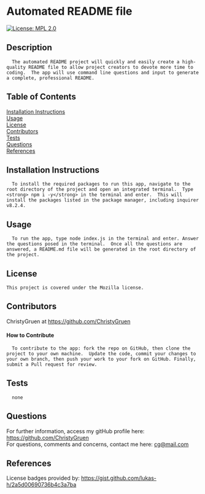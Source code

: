 
  # Automated README file

 [![License: MPL 2.0](https://img.shields.io/badge/License-MPL_2.0-brightgreen.svg)](https://opensource.org/licenses/MPL-2.0)

  ## Description
  
      The automated README project will quickly and easily create a high-quality README file to allow project creators to devote more time to coding.  The app will use command line questions and input to generate a complete, professional README.  

  ## Table of Contents
  [Installation Instructions](#installation-instructions)<br>
  [Usage](#usage)<br>
  [License](#license)<br>
  [Contributors](#contributors)<br>
  [Tests](#tests)<br>
  [Questions](#questions)<br>
  [References](#references)<br>

  
  ## Installation Instructions
  
      To install the required packages to run this app, navigate to the root directory of the project and open an integrated terminal.  Type <strong> npm i -y</strong> in the terminal and enter.  This will install the packages listed in the package manager, including inquirer v8.2.4.
  
  ## Usage
  
      To run the app, type node index.js in the terminal and enter. Answer the questions posed in the terminal.  Once all the questions are answered, a README.md file will be generated in the root directory of the project.
  
  ## License
    This project is covered under the Mozilla license.

  ## Contributors
  ChristyGruen at <https://github.com/ChristyGruen>
      
  #### How to Contribute
      To contribute to the app: fork the repo on GitHub, then clone the project to your own machine.  Update the code, commit your changes to your own branch, then push your work to your fork on GitHub. Finally, submit a Pull request for review.

  ## Tests
      none

  ## Questions
  For further information, access my gitHub profile here:
  <https://github.com/ChristyGruen>
  <br>
  For questions, comments and concerns, contact me here:
  <cg@mail.com>

  ## References
  License badges provided by:
  <https://gist.github.com/lukas-h/2a5d00690736b4c3a7ba>


  
  